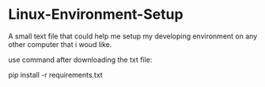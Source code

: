 # Linux-Environment-Setup
A small text file that could help me setup my developing environment on any other computer that i woud like.

use command after downloading the txt file:
  
  pip install -r requirements.txt
  
